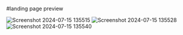 #landing page preview

![Screenshot 2024-07-15 135515](https://github.com/user-attachments/assets/ce93e2c3-ae3d-48a6-909e-912d9898e6ae)
![Screenshot 2024-07-15 135528](https://github.com/user-attachments/assets/0e04c4eb-205e-4aab-8350-8306227defcb)
![Screenshot 2024-07-15 135540](https://github.com/user-attachments/assets/4f873d19-e83e-4cf7-bf7e-e07ce5a4282c)
